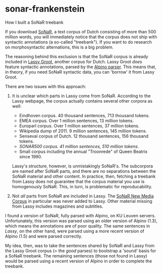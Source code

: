 # sonar-frankenstein
How I built a SoNaR treebank

If you download [SoNaR](https://taalmaterialen.ivdnt.org/download/tstc-sonar-corpus/), a text corpus of Dutch consisting of more than 500 million words, you will immediately notice that the corpus does not ship with syntactic annotations (a so-called "treebank"). If you want to do research on morphosyntactic alternations, this is a big problem.

The reasoning behind this exclusion is that the SoNaR corpus is already included in [Lassy Groot](https://taalmaterialen.ivdnt.org/download/tstc-lassy-groot-corpus/), another corpus for Dutch. Lassy Groot *does* feature syntactic annotations, parsed by the [Alpino parser](https://www.let.rug.nl/vannoord/alp/Alpino/). This means that, in theory, if you need SoNaR syntactic data, you can 'borrow' it from Lassy Groot.

There are two issues with this approach:
1. It is unclear which parts in Lassy come from SoNaR. According to the Lassy webpage, the corpus actually contains several other corpora as well:
    - Eindhoven corpus. 40 thousand sentences, 713 thousand tokens.
    - EMEA corpus. Over 1 million sentences, 13 million tokens.
    - Europarl corpus. Over 1 million sentences, 37 million tokens.
    - Wikipedia dump of 2011. 9 million sentences, 145 million tokens.
    - Senseval corpus of Dutch. 12 thousand sentences, 156 thousand tokens.
    - _SONAR500 corpus. 41 million sentences, 510 million tokens._
    - Small corpus including the annual "Troonrede" of Queen Beatrix since 1990.

    Lassy's structure, however, is unmistakingly SoNaR's. The subcorpora are named after SoNaR parts, and there are no separations between the SoNaR material and other content. In practice, then, fetching a treebank from Lassy does not guarantee that the corpus material you use is homogenously SoNaR. This, in turn, is problematic for reproducability.
2. Not _all_ parts from SoNaR are included in Lassy. The [SoNaR New Media Corpus](https://taalmaterialen.ivdnt.org/download/tstc-sonar-nieuwe-media-corpus-1/) in particular was never added to Lassy. Other material missing from Lassy includes magazines and subtitles.

I found a version of SoNaR, fully parsed with Alpino, on KU Leuven servers. Unfortunately, this version was parsed using an older version of Alpino (1.3), which means the annotations are of poor quality. The same sentences in *Lassy*, on the other hand, were parsed using a more recent version of Alpino (1.5) and were parsed correctly.

My idea, then, was to take the sentences shared by SoNaR and Lassy from the Lassy Groot corpus (= the *good* parses) to bootstrap a 'sound' basis for a SoNaR treebank. The remaining sentences (those not found in Lassy) would be parsed using a recent version of Alpino in order to complete the treebank.